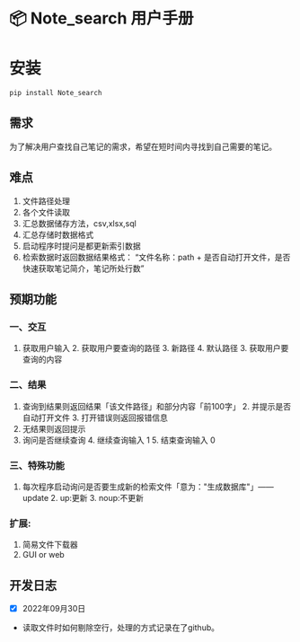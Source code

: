 📦 Note_search 用户手册
=======================

# 安装

```python
pip install Note_search
```

## 需求
为了解决用户查找自己笔记的需求，希望在短时间内寻找到自己需要的笔记。


## 难点
1. 文件路径处理
2. 各个文件读取
3. 汇总数据储存方法，csv,xlsx,sql
4. 汇总存储时数据格式
5. 启动程序时提问是都更新索引数据
6. 检索数据时返回数据结果格式： “文件名称：path + 是否自动打开文件，是否快速获取笔记简介，笔记所处行数”

## 预期功能
### 一、交互

1. 获取用户输入
    2. 获取用户要查询的路径
        3. 新路径
        4. 默认路径
    3. 获取用户要查询的内容

### 二、结果

1. 查询到结果则返回结果「该文件路径」和部分内容「前100字」
    2. 并提示是否自动打开文件
    3. 打开错误则返回报错信息
2. 无结果则返回提示
3. 询问是否继续查询
    4. 继续查询输入 1
    5. 结束查询输入 0

### 三、特殊功能

1. 每次程序启动询问是否要生成新的检索文件「意为："生成数据库"」——update
    2. up:更新
    3. noup:不更新

### 扩展:

1. 简易文件下载器
2. GUI or web

## 开发日志

- [x] 2022年09月30日
- 读取文件时如何剔除空行，处理的方式记录在了github。

